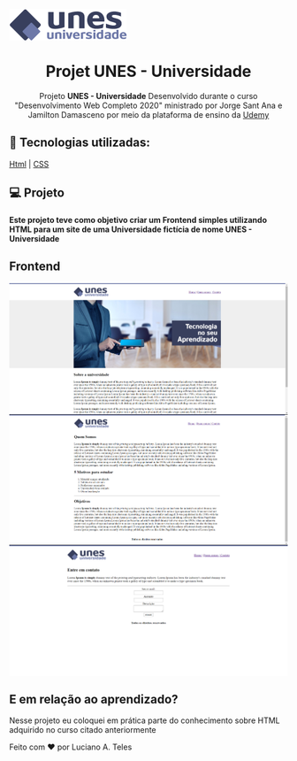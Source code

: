 <img src="Imagens/logo.png" align="center"></img>
<h1 align="center">Projet UNES - Universidade</h1>
<p align="center">Projeto <strong>UNES - Universidade</strong> Desenvolvido durante o curso "Desenvolvimento Web Completo 2020" ministrado por  Jorge Sant Ana e Jamilton Damasceno por meio da plataforma de ensino da <a href ="https://www.udemy.com/">Udemy<a></p>

<hl>

## :rocket: Tecnologias utilizadas:

  [Html](https://www.w3schools.com/html/default.asp)
| [CSS](https://www.w3schools.com/css/)


## 💻 Projeto

#### Este projeto teve como objetivo criar um Frontend simples utilizando HTML para um site de uma Universidade fictícia de nome UNES - Universidade

## Frontend

<img align="center" src="imagens/Captura1.png"></img>
<img align="center" src="imagens/Captura2.png"></img>
<img align="center" src="imagens/Captura3.png"></img>

## E em relação ao aprendizado?

Nesse projeto eu coloquei em prática parte do conhecimento sobre HTML adquirido no curso citado anteriormente

Feito com ❤️ por Luciano A. Teles